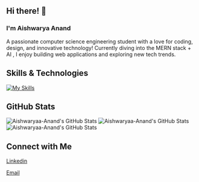 ## Hi there! 👋

<h3>I'm Aishwarya Anand</h3> A passionate computer science engineering student with a love for coding, design, and innovative technology! Currently diving into the MERN stack + AI , I enjoy building web applications and exploring new tech trends.

## Skills & Technologies

[![My Skills](https://skillicons.dev/icons?i=c,py,js,html,css,nodejs,aws,bootstrap,dynamodb,flask,git,github,java,jquery,mongodb,mysql,netlify,react,tailwind,vscode&perline=8)](https://skillicons.dev)

## GitHub Stats
<img src="https://github-readme-stats.vercel.app/api?username=Aishwaryaa-Anand&theme=dark&show_icons=true&hide_border=true&count_private=true" alt="Aishwaryaa-Anand's GitHub Stats" />
<img src="https://github-readme-stats.vercel.app/api/top-langs/?username=Aishwaryaa-Anand&theme=dark&show_icons=true&hide_border=true&layout=compact" alt="Aishwaryaa-Anand's GitHub Stats" /> 
<img src="https://streak-stats.demolab.com?user=Aishwaryaa-Anand&theme=dark&hide_border=true" alt="Aishwaryaa-Anand's GitHub Stats" />

## Connect with Me

<a href="https://www.linkedin.com/in/aishwaryaa-anand" target="_blank" rel="noopener noreferrer"><Icon /> Linkedin</a> 

<a href="mailto:aishwarya.anand1125@gmail.com" target="_blank" rel="noopener noreferrer"><Icon /> Email</a>
